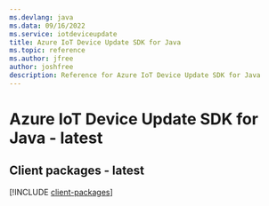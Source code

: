 ```yaml
---
ms.devlang: java
ms.data: 09/16/2022
ms.service: iotdeviceupdate
title: Azure IoT Device Update SDK for Java
ms.topic: reference
ms.author: jfree
author: joshfree
description: Reference for Azure IoT Device Update SDK for Java
---
```

# Azure IoT Device Update SDK for Java - latest

## Client packages - latest
[!INCLUDE [client-packages](iot-device-update-client-index.md)]